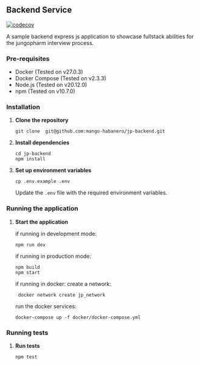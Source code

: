 ## Backend Service

[![codecov](https://codecov.io/gh/mango-habanero/jp-backend/graph/badge.svg?token=w3PT7bqHHg)](https://codecov.io/gh/mango-habanero/jp-backend)

A sample backend express js application to showcase fullstack abilities for the jungopharm interview process.

### Pre-requisites

-   Docker (Tested on v27.0.3)
-   Docker Compose (Tested on v2.3.3)
-   Node.js (Tested on v20.12.0)
-   npm (Tested on v10.7.0)

### Installation

1. **Clone the repository**

    ```shell
    git clone  git@github.com:mango-habanero/jp-backend.git
    ```

2. **Install dependencies**

    ```shell
    cd jp-backend
    npm install
    ```

3. **Set up environment variables**

    ```shell
    cp .env.example .env
    ```

    Update the `.env` file with the required environment variables.

### Running the application

1. **Start the application**

    if running in development mode:

    ```shell
    npm run dev
    ```

    if running in production mode:

    ```shell
    npm build
    npm start
    ```

    if running in docker:
    create a network:

    ```shell
     docker network create jp_network
    ```

    run the docker services:

    ```shell
    docker-compose up -f docker/docker-compose.yml
    ```

### Running tests

1. **Run tests**

    ```shell
    npm test
    ```
